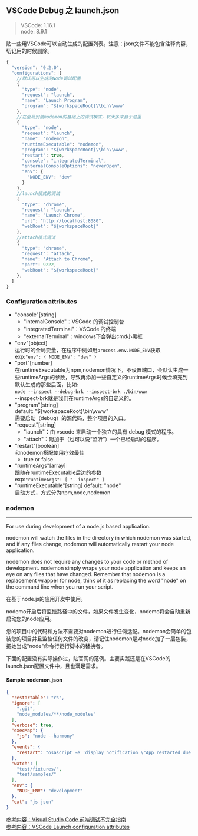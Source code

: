 ## VSCode Debug 之 launch.json
> VSCode: 1.16.1  
> node: 8.9.1

贴一些用VSCode可以自动生成的配置列表。注意：json文件不能包含注释内容，切记用的时候删除。
```javascript
{
  "version": "0.2.0",
  "configurations": [
    //默认可以生成的Node调试配置
    {
      "type": "node",
      "request": "launch",
      "name": "Launch Program",
      "program": "${workspaceRoot}\\bin\\www"
    },
    //在全局安装nodemon的基础上的调试模式，坑大多来自于这里
    {
      "type": "node",
      "request": "launch",
      "name": "nodemon",
      "runtimeExecutable": "nodemon",
      "program": "${workspaceRoot}\\bin\\www",
      "restart": true,
      "console": "integratedTerminal",
      "internalConsoleOptions": "neverOpen",
      "env": {
        "NODE_ENV": "dev"
      }
    },
    //launch模式的调试
    {
      "type": "chrome",
      "request": "launch",
      "name": "Launch Chrome",
      "url": "http://localhost:8080",
      "webRoot": "${workspaceRoot}"
    }, 
    //attach模式调试
    {
      "type": "chrome",
      "request": "attach",
      "name": "Attach to Chrome",
      "port": 9222,
      "webRoot": "${workspaceRoot}"
    },
  ]
}
```
### Configuration attributes
* "console"[string]
  * "internalConsole"：VSCode 的调试控制台
  * "integratedTerminal"：VSCode 的终端
  * "externalTerminal"：windows下会弹出cmd小黑框
* "env"[object]  
  运行时的全局变量，在程序中例如用`process.env.NODE_ENV`获取  
  exp:`"env": { NODE_ENV": "dev" }`
* "port"[number]  
  在runtimeExecutable为npm,nodemon情况下，不设置端口，会默认生成一些runtimeArgs的参数，导致再添加一些自定义的runtimeArgs时候会填充到默认生成的那些后面，比如:  
  `node --inspect --debug-brk --inspect-brk ./bin/www`  
  --inspect-brk就是我们在runtimeArgs的自定义的。
* "program"[string]  
  default: "${workspaceRoot}\\bin\\www"  
  需要启动（debug）的源代码，整个项目的入口。
* "request"[string]
  * "launch"：由 vscode 来启动一个独立的具有 debug 模式的程序。
  * "attach"：附加于（也可以说“监听”）一个已经启动的程序。
* "restart"[boolean]  
  和nodemon搭配使用疗效最佳
  * true or false  
* "runtimeArgs"[array]  
  跟随在runtimeExecutable后边的参数  
  exp:`"runtimeArgs": [ "--inspect" ]`
* "runtimeExecutable"[string]
  default: "node"  
  启动方式，方式分为npm,node,nodemon
### nodemon
---
For use during development of a node.js based application.

nodemon will watch the files in the directory in which nodemon was started, and if any files change, nodemon will automatically restart your node application.

nodemon does not require any changes to your code or method of development. nodemon simply wraps your node application and keeps an eye on any files that have changed. Remember that nodemon is a replacement wrapper for node, think of it as replacing the word "node" on the command line when you run your script.

在基于node.js的应用开发中使用。

nodemo开启后将监控路径中的文件，如果文件发生变化，nodemo将会自动重新启动您的node应用。

您的项目中的代码和方法不需要对nodemon进行任何适配。nodemon会简单的包装您的项目并且监控任何文件的改变，请记住nodemon是对node加了一层包装，把她当成"node"命令行运行脚本的替换者。

下面的配置没有实际操作过，贴官网的范例。主要实践还是在VSCode的launch.json配置文件中，且也满足需求。

#### Sample nodemon.json
```json
{
  "restartable": "rs",
  "ignore": [
    ".git",
    "node_modules/**/node_modules"
  ],
  "verbose": true,
  "execMap": {
    "js": "node --harmony"
  },
  "events": {
    "restart": "osascript -e 'display notification \"App restarted due to:\n'$FILENAME'\" with title \"nodemon\"'"
  },
  "watch": [
    "test/fixtures/",
    "test/samples/"
  ],
  "env": {
    "NODE_ENV": "development"
  },
  "ext": "js json"
}
```
[参考内容：Visual Studio Code 前端调试不完全指南](http://jerryzou.com/posts/vscode-debug-guide/)  
[参考内容：VSCode Launch configuration attributes](https://code.visualstudio.com/docs/nodejs/nodejs-debugging#_launch-configuration-attributes)